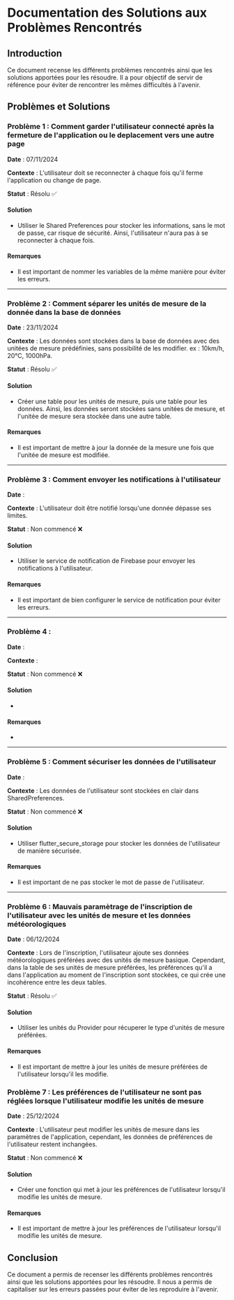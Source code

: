 # Documentation des Solutions aux Problèmes Rencontrés

## Introduction
Ce document recense les différents problèmes rencontrés ainsi que les solutions apportées pour les résoudre. Il a pour objectif de servir de référence pour éviter de rencontrer les mêmes difficultés à l'avenir.

## Problèmes et Solutions

### Problème 1 : Comment garder l'utilisateur connecté après la fermeture de l'application ou le deplacement vers une autre page
**Date** : 07/11/2024

**Contexte** : L'utilisateur doit se reconnecter à chaque fois qu'il ferme l'application ou change de page.

**Statut** : Résolu &#x2705;

#### Solution
- Utiliser le Shared Preferences pour stocker les informations, sans le mot de passe, car risque de sécurité. Ainsi, l'utilisateur n'aura pas à se reconnecter à chaque fois.

#### Remarques
- Il est important de nommer les variables de la même manière pour éviter les erreurs.

---

### Problème 2 : Comment séparer les unités de mesure de la donnée dans la base de données
**Date** : 23/11/2024

**Contexte** : Les données sont stockées dans la base de données avec des unitées de mesure prédéfinies, sans possibilité de les modifier. ex : 10km/h, 20°C, 1000hPa.

**Statut** : Résolu &#x2705;

#### Solution
- Créer une table pour les unités de mesure, puis une table pour les données. Ainsi, les données seront stockées sans unitées de mesure, et l'unitée de mesure sera stockée dans une autre table.

#### Remarques
- Il est important de mettre à jour la donnée de la mesure une fois que l'unitée de mesure est modifiée.

---

### Problème 3 : Comment envoyer les notifications à l'utilisateur
**Date** : 

**Contexte** : L'utilisateur doit être notifié lorsqu'une donnée dépasse ses limites.

**Statut** : Non commencé &#x274C;

#### Solution
- Utiliser le service de notification de Firebase pour envoyer les notifications à l'utilisateur.

#### Remarques
- Il est important de bien configurer le service de notification pour éviter les erreurs.

---

### Problème 4 : 
**Date** :

**Contexte** : 

**Statut** : Non commencé &#x274C;

#### Solution
- 

#### Remarques
-

--- 

### Problème 5 : Comment sécuriser les données de l'utilisateur
**Date** : 

**Contexte** : Les données de l'utilisateur sont stockées en clair dans SharedPreferences.

**Statut** : Non commencé &#x274C;

#### Solution
- Utiliser flutter_secure_storage pour stocker les données de l'utilisateur de manière sécurisée.

#### Remarques
- Il est important de ne pas stocker le mot de passe de l'utilisateur.

---

### Problème 6 : Mauvais paramètrage de l'inscription de l'utilisateur avec les unités de mesure et les données météorologiques

**Date** : 06/12/2024

**Contexte** : Lors de l'inscription, l'utilisateur ajoute ses données météorologiques préférées avec des unités de mesure basique. Cependant, dans la table de ses unités de mesure préférées, les préférences qu'il a dans l'application au moment de l'inscription sont stockées, ce qui crée une incohérence entre les deux tables.

**Statut** : Résolu &#x2705;

#### Solution
- Utiliser les unités du Provider pour récuperer le type d'unités de mesure préférées.

#### Remarques
- Il est important de mettre à jour les unités de mesure préférées de l'utilisateur lorsqu'il les modifie.

### Problème 7 : Les préférences de l'utilisateur ne sont pas réglées lorsque l'utilisateur modifie les unités de mesure

**Date** : 25/12/2024

**Contexte** : L'utilisateur peut modifier les unités de mesure dans les paramètres de l'application, cependant, les données de préférences de l'utilisateur restent inchangées.

**Statut** : Non commencé &#x274C;

#### Solution
- Créer une fonction qui met à jour les préférences de l'utilisateur lorsqu'il modifie les unités de mesure.

#### Remarques
- Il est important de mettre à jour les préférences de l'utilisateur lorsqu'il modifie les unités de mesure.

## Conclusion
Ce document a permis de recenser les différents problèmes rencontrés ainsi que les solutions apportées pour les résoudre. Il nous a permis de capitaliser sur les erreurs passées pour éviter de les reproduire à l'avenir.
